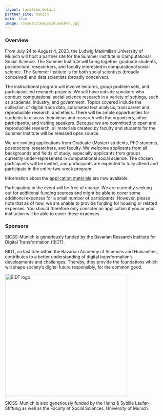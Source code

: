 ```yaml
---
layout: location_detail
partner_site: munich
main: true
image: /assets/images/muenchen.jpg
---
```


### Overview

From July 24 to August 4, 2023, the Ludwig Maximilian University of Munich will host a partner site for the Summer Institute in Computational Social Science. The Summer Institute will bring together graduate students, postdoctoral researchers, and faculty interested in computational social science. The Summer Institute is for both social scientists (broadly conceived) and data scientists (broadly conceived).

The instructional program will involve lectures, group problem sets, and participant-led research projects. We will have outside speakers who conduct computational social science research in a variety of settings, such as academia, industry, and government. Topics covered include the collection of digital trace data, automated text analysis, transparent and reproducible research, and ethics. There will be ample opportunities for students to discuss their ideas and research with the organizers, other participants, and visiting speakers. Because we are committed to open and reproducible research, all materials created by faculty and students for the Summer Institute will be released open source.

We are inviting applications from Graduate (Master) students, PhD students, postdoctoral researchers, and faculty. We welcome applicants from all backgrounds and fields of study, especially applicants from groups currently under-represented in computational social science. The chosen participants will be invited, and participants are expected to fully attend and participate in the entire two-week program.

Information about the [application materials](https://compsocialscience.github.io/summer-institute/2023/munich/apply) are now available.

Participating in the event will be free of charge. We are currently seeking out for additional funding sources and might be able to cover some additional expenses for a small number of participants. However, please note that as of now, we are unable to provide funding for housing or related expenses. You should therefore only consider an application if you or your institution will be able to cover these expenses. 

### Sponsors

SICSS-Munich is generiously funded by the Bavarian Research Institute for Digital Transformation (BIDT). 

BIDT, an Institute within the Bavarian Academy of Sciences and Humanities, contributes to a better understanding of digital transformation’s developments and challenges. Thereby, they provide the foundations which will shape society’s digital future responsibly, for the common good.

<img class="img-responsive" alt="BIDT logo" src="https://github.com/compsocialscience/summer-institute/raw/master/2023/munich/images/bidt_Wortmarke_extended_pos_EN.png" width = "400">


SICSS-Munich is also generiously funded by the Heinz & Sybille Laufer-Stiftung as well as the Faculty of Social Sciences, University of Munich.
